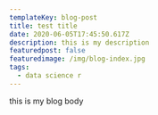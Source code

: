 ```yaml
---
templateKey: blog-post
title: test title
date: 2020-06-05T17:45:50.617Z
description: this is my description
featuredpost: false
featuredimage: /img/blog-index.jpg
tags:
  - data science r
---
```

this  is my blog body